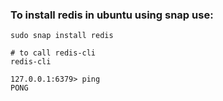 ### To install redis in ubuntu using snap use:
```
sudo snap install redis

# to call redis-cli
redis-cli

127.0.0.1:6379> ping
PONG
```

